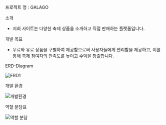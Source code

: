 프로젝트 명 : GALAGO

소개
- 저희 사이트는 다양한 축제 상품을 소개하고 직접 판매하는 플랫폼입니다.

개발 목표
- 무료와 유료 상품을 구별하여 제공함으로써 사용자들에게 편리함을 제공하고, 이를 통해 축제 참여자의 만족도를 높이고 수익을 창출합니다.

ERD-Diagram

![ERD1](https://github.com/woo0485/woodonggyun/assets/135837226/904cca7c-e8d3-4e86-bcd9-3b26e359cfc1.JPG)


개발 환경

![개발환경](https://github.com/woo0485/woodonggyun/assets/135837226/ddc39fc5-1904-4c73-b8dc-868d76781161.JPG)


역할 분담표


![역할 분담](https://github.com/woo0485/woodonggyun/assets/135837226/be084059-eeda-4ee5-b581-f539e388f4fb.JPG)
